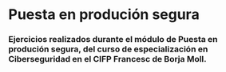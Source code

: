 # Puesta en produción segura

### Ejercicios realizados durante el módulo de Puesta en produción segura, del curso de especialización en Ciberseguridad en el CIFP Francesc de Borja Moll.
